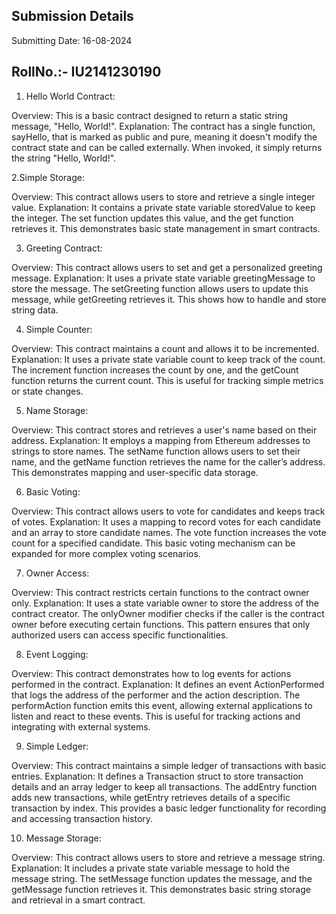 ## Submission Details
Submitting Date: 16-08-2024

## RollNo.:- IU2141230190

1. Hello World Contract:

Overview: This is a basic contract designed to return a static string message, "Hello, World!".
Explanation: The contract has a single function, sayHello, that is marked as public and pure, meaning it doesn't modify the contract state and can be called externally. When invoked, it simply returns the string "Hello, World!".

2.Simple Storage:

Overview: This contract allows users to store and retrieve a single integer value.
Explanation: It contains a private state variable storedValue to keep the integer. The set function updates this value, and the get function retrieves it. This demonstrates basic state management in smart contracts.

3. Greeting Contract:

Overview: This contract allows users to set and get a personalized greeting message.
Explanation: It uses a private state variable greetingMessage to store the message. The setGreeting function allows users to update this message, while getGreeting retrieves it. This shows how to handle and store string data.

4. Simple Counter:

Overview: This contract maintains a count and allows it to be incremented.
Explanation: It uses a private state variable count to keep track of the count. The increment function increases the count by one, and the getCount function returns the current count. This is useful for tracking simple metrics or state changes.

5. Name Storage:

Overview: This contract stores and retrieves a user's name based on their address.
Explanation: It employs a mapping from Ethereum addresses to strings to store names. The setName function allows users to set their name, and the getName function retrieves the name for the caller’s address. This demonstrates mapping and user-specific data storage.

6. Basic Voting:

Overview: This contract allows users to vote for candidates and keeps track of votes.
Explanation: It uses a mapping to record votes for each candidate and an array to store candidate names. The vote function increases the vote count for a specified candidate. This basic voting mechanism can be expanded for more complex voting scenarios.

7. Owner Access:

Overview: This contract restricts certain functions to the contract owner only.
Explanation: It uses a state variable owner to store the address of the contract creator. The onlyOwner modifier checks if the caller is the contract owner before executing certain functions. This pattern ensures that only authorized users can access specific functionalities.

8. Event Logging:

Overview: This contract demonstrates how to log events for actions performed in the contract.
Explanation: It defines an event ActionPerformed that logs the address of the performer and the action description. The performAction function emits this event, allowing external applications to listen and react to these events. This is useful for tracking actions and integrating with external systems.

9. Simple Ledger:

Overview: This contract maintains a simple ledger of transactions with basic entries.
Explanation: It defines a Transaction struct to store transaction details and an array ledger to keep all transactions. The addEntry function adds new transactions, while getEntry retrieves details of a specific transaction by index. This provides a basic ledger functionality for recording and accessing transaction history.

10. Message Storage:

Overview: This contract allows users to store and retrieve a message string.
Explanation: It includes a private state variable message to hold the message string. The setMessage function updates the message, and the getMessage function retrieves it. This demonstrates basic string storage and retrieval in a smart contract.

